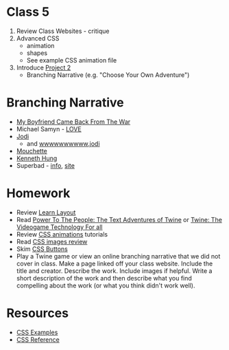 # Class 5

1. Review Class Websites - critique
2. Advanced CSS
	* animation
	* shapes
	* See example CSS animation file
3. Introduce [Project 2](/projects/Project2.md)
	* Branching Narrative (e.g. "Choose Your Own Adventure")

# Branching Narrative
* [My Boyfriend Came Back From The War](http://rhizome.org/art/artbase/artwork/my-boyfriend-came-back-from-the-war/)
* Michael Samyn - [LOVE](https://anthology.rhizome.org/love)
* [Jodi](jodi.org)
	* and [wwwwwwwwww.jodi](http://wwwwwwwww.jodi.org/)
* [Mouchette](https://anthology.rhizome.org/mouchette)
* [Kenneth Hung](http://www.tinkin.com/portfolio-item/1111111111111111-dot-com/)
* Superbad - [info]("https://en.wikipedia.org/wiki/Superbad_(website)"), [site](http://superbad.com)

# Homework
* Review [Learn Layout](http://learnlayout.com)
* Read [Power To The People: The Text Adventures of Twine](https://www.gamespot.com/articles/power-to-the-people-the-text-adventures-of-twine/1100-6402665/) or [Twine: The Videogame Technology For all](http://www.nytimes.com/2014/11/23/magazine/twine-the-video-game-technology-for-all.html)
* Review [CSS animations](https://www.w3schools.com/css/css3_animations.asp) tutorials
* Read [CSS images review](https://www.w3schools.com/css/css3_images.asp)
* Skim [CSS Buttons](https://www.w3schools.com/css/css3_buttons.asp)
* Play a Twine game or view an online branching narrative that we did not cover in class. Make a page linked off your class website. Include the title and creator. Describe the work. Include images if helpful. Write a short description of the work and then describe what you find compelling about the work (or what you think didn't work well).

# Resources
* [CSS Examples](https://www.w3schools.com/css/css_examples.asp)
* [CSS Reference](https://www.w3schools.com/cssref/default.asp)
